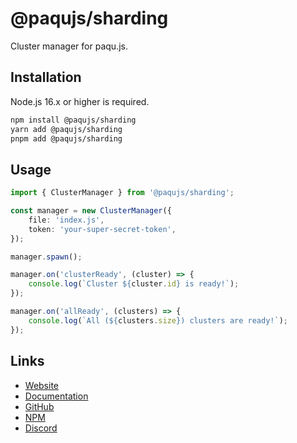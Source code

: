 # @paqujs/sharding

Cluster manager for paqu.js.

## Installation

Node.js 16.x or higher is required.

```bash
npm install @paqujs/sharding
yarn add @paqujs/sharding
pnpm add @paqujs/sharding
```

## Usage

```ts
import { ClusterManager } from '@paqujs/sharding';

const manager = new ClusterManager({
    file: 'index.js',
    token: 'your-super-secret-token',
});

manager.spawn();

manager.on('clusterReady', (cluster) => {
    console.log(`Cluster ${cluster.id} is ready!`);
});

manager.on('allReady', (clusters) => {
    console.log(`All (${clusters.size}) clusters are ready!`);
});
```

## Links

- [Website](https://paqujs.github.io/)
- [Documentation](https://paqujs.github.io/packages/sharding)
- [GitHub](https://github.com/paqujs/paqujs/tree/main/packages/sharding)
- [NPM](https://www.npmjs.com/package/@paqujs/sharding)
- [Discord](https://discord.gg/fJva3Scm5G)
